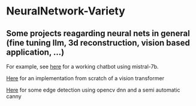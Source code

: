 

# NeuralNetwork-Variety

## Some projects reagarding neural nets in general (fine tuning llm, 3d reconstruction, vision based application, ...)

For example, see [here](https://github.com/toto-a/NeuralNet-Variety/tree/main/Mistral_streamlit) for a working chatbot using mistral-7b.

[Here](https://github.com/toto-a/NeuralNet-Variety/tree/main/ViT_scratch) for an implementation from scratch of a vision transformer

[Here](https://github.com/toto-a/NeuralNet-Variety/tree/main/Edge_detection) for some edge detection using opencv dnn and a semi automatic canny


